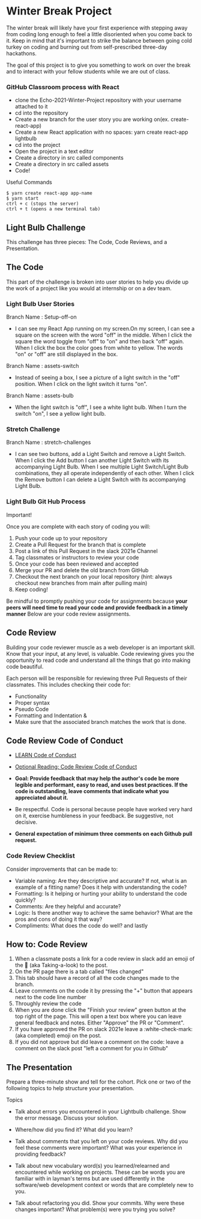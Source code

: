# Winter Break Project

The winter break will likely have your first experience with stepping away from coding long enough to feel a little disoriented when you come back to it. Keep in mind that it's important to strike the balance between going cold turkey on coding and burning out from self-prescribed three-day hackathons.

The goal of this project is to give you something to work on over the break and to interact with your fellow students while we are out of class.

### GitHub Classroom process with React

- clone the Echo-2021-Winter-Project repository with your username attached to it
- cd into the repository
- Create a new branch for the user story you are working on(ex. create-react-app)
- Create a new React application with no spaces: yarn create react-app lightbulb
- cd into the project
- Open the project in a text editor
- Create a directory in src called components
- Create a directory in src called assets
- Code!

Useful Commands
```
$ yarn create react-app app-name
$ yarn start
ctrl + c (stops the server)
ctrl + t (opens a new terminal tab)
```
## Light Bulb Challenge
This challenge has three pieces: The Code, Code Reviews, and a Presentation.

## The Code 
This part of the challenge is broken into user stories to help you divide up the work of a project like you would at internship or on a dev team. 

### Light Bulb User Stories
    
Branch Name : Setup-off-on

- I can see my React App running on my screen.On my screen, I can see a square on the screen with the word "off" in the middle. When I click the square the word toggle from "off" to "on" and then back "off" again. When I click the box the color goes from white to yellow. The words "on" or "off" are still displayed in the box. 

Branch Name : assets-switch

- Instead of seeing a box, I see a picture of a light switch in the "off" position. When I click on the light switch it turns "on". 

Branch Name : assets-bulb

- When the light switch is "off", I see a white light bulb. When I turn the switch "on", I see a yellow light bulb. 


### Stretch Challenge

Branch Name : stretch-challenges

- I can see two buttons, add a Light Switch and remove a Light Switch. When I click the Add button I can another Light Switch with its accompanying Light Bulb. When I see multiple Light Switch/Light Bulb combinations, they all operate independently of each other. When I click the Remove button I can delete a Light Switch with its accompanying Light Bulb. 

### Light Bulb Git Hub Process 
Important! 

Once you are complete with each story of coding you will:
1. Push your code up to your repository
2. Create a Pull Request for the branch that is complete
3. Post a link of this Pull Request in the slack 2021e Channel
4. Tag classmates or instructors to review your code 
5. Once your code has been reviewed and accepted 
6. Merge your PR and delete the old branch from GitHub
7. Checkout the next branch on your local repository (hint: always checkout new branches from main after pulling main)
8. Keep coding!

Be mindful to promptly pushing your code for assignments because **your peers will need time to read your code and provide feedback in a timely manner**
Below are your code review assignments.

## Code Review 
Building your code reviewer muscle as a web developer is an important skill. Know that your input, at any level, is valuable. Code reviewing gives you the opportunity to read code and understand all the things that go into making code beautiful.

Each person will be responsible for reviewing three Pull Requests of their classmates. This includes checking their code for: 
- Functionality
- Proper syntax
- Pseudo Code
- Formatting and Indentation
&
- Make sure that the associated branch matches the work that is done.


## Code Review Code of Conduct
- [LEARN Code of Conduct](https://www.learnacademy.org/code-of-conduct/)
- [Optional Reading: Code Review Code of Conduct](https://medium.com/front-end-weekly/code-reviews-code-of-conduct-6c78a026ed35)
  
- **Goal: Provide feedback that may help the author's code be more legible and performant, easy to read, and uses best practices. If the code is outstanding, leave comments that indicate what you appreciated about it.**
  
- Be respectful. Code is personal because people have worked very hard on it, exercise humbleness in your feedback. Be suggestive, not decisive.
  
- **General expectation of minimum three comments on each Github pull request.**

### Code Review Checklist
Consider improvements that can be made to: 
- Variable naming: Are they descriptive and accurate? If not, what is an example of a fitting name? Does it help with understanding the code?
- Formatting: Is it helping or hurting your ability to understand the code quickly?
- Comments: Are they helpful and accurate? 
- Logic: Is there another way to achieve the same behavior? What are the pros and cons of doing it that way?
- Compliments: What does the code do well?
and lastly 


## How to: Code Review
1. When a classmate posts a link for a code review in slack add an emoji of the :eyes: (aka Taking-a-look) to the post. 
2. On the PR page there is a tab called "files changed" 
3. This tab should have a record of all the code changes made to the branch.
4. Leave comments on the code it by pressing the "+" button that appears next to the code line number
5. Throughly review the code
6. When you are done click the "Finish your review" green button at the top right of the page. This will open a text box where you can leave general feedback and notes. Either "Approve" the PR or "Comment".
7. If you have approved the PR on slack 2021e leave a :white-check-mark: (aka completed) emoji on the post. 
8. If you did not approve but did leave a comment on the code: leave a comment on the slack post "left a comment for you in Github" 



## The Presentation
Prepare a three-minute show and tell for the cohort. Pick one or two of the following topics to help structure your presentation.

Topics

- Talk about errors you encountered in your Lightbulb challenge. Show the error message. Discuss your solution.

- Where/how did you find it? What did you learn?

- Talk about comments that you left on your code reviews. Why did you feel these comments were important? What was your experience in providing feedback?

- Talk about new vocabulary word(s) you learned/relearned and encountered while working on projects. These can be words you are familiar with in layman's terms but are used differently in the software/web development context or words that are completely new to you.

- Talk about refactoring you did. Show your commits. Why were these changes important? What problem(s) were you trying you solve?
